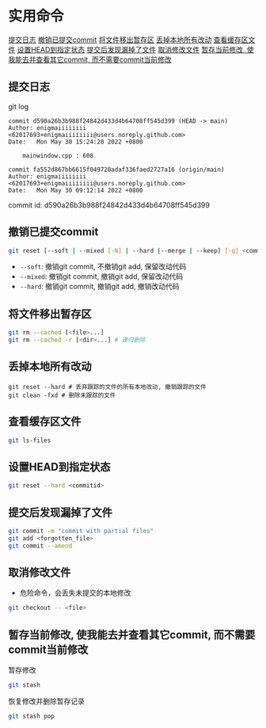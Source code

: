 # 实用命令

[提交日志](#提交日志)
[撤销已提交commit](#撤销已提交commit)
[将文件移出暂存区](#将文件移出暂存区)
[丢掉本地所有改动](#丢掉本地所有改动)
[查看缓存区文件](#查看缓存区文件)
[设置HEAD到指定状态](#设置head到指定状态)
[提交后发现漏掉了文件](#提交后发现漏掉了文件)
[取消修改文件](#取消修改文件)
[暂存当前修改, 使我能去并查看其它commit, 而不需要commit当前修改](#暂存当前修改-使我能去并查看其它commit-而不需要commit当前修改)

## 提交日志

git log

```shell
commit d590a26b3b988f24842d433d4b64708ff545d399 (HEAD -> main)
Author: enigmaiiiiiiii <62017693+enigmaiiiiiiii@users.noreply.github.com>
Date:   Mon May 30 15:24:20 2022 +0800

    mainwindow.cpp : 608

commit fa552d867bb6615f049720adaf336faed2727a16 (origin/main)
Author: enigmaiiiiiiii <62017693+enigmaiiiiiiii@users.noreply.github.com>
Date:   Mon May 30 09:12:14 2022 +0800
```

commit id: d590a26b3b988f24842d433d4b64708ff545d399

## 撤销已提交commit

```bash
git reset [--soft | --mixed [-N] | --hard |--merge | --keep] [-q] <commitid>
```

- `--soft`: 撤销git commit, 不撤销git add, 保留改动代码
- `--mixed`: 撤销git commit, 撤销git add, 保留改动代码
- `--hard`: 撤销git commit, 撤销git add, 撤销改动代码

## 将文件移出暂存区

```bash
git rm --cached [<file>...]
git rm --cached -r [<dir>...] # 递归删除
```

## 丢掉本地所有改动

```shell
git reset --hard # 丢弃跟踪的文件的所有本地改动, 撤销跟踪的文件
git clean -fxd # 删除未跟踪的文件
```
## 查看缓存区文件

```bash
git ls-files
```

## 设置HEAD到指定状态

```bash
git reset --hard <commitid>
```
## 提交后发现漏掉了文件

```bash
git commit -m "commit with partial files"
git add <forgotten_file>
git commit --amend
```
## 取消修改文件

- 危险命令，会丢失未提交的本地修改

```bash
git checkout -- <file>
```

## 暂存当前修改, 使我能去并查看其它commit, 而不需要commit当前修改

暂存修改

```bash
git stash
```

恢复修改并删除暂存记录

```bash
git stash pop
```

